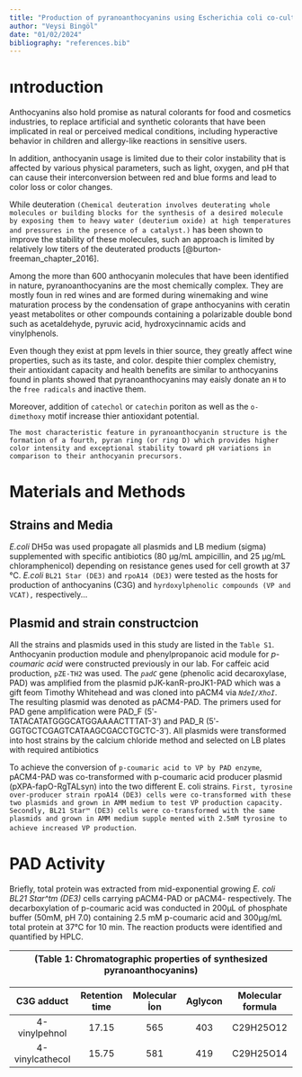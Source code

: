 ```yaml
---
title: "Production of pyranoanthocyanins using Escherichia coli co-cultures"
author: "Veysi Bingöl"
date: "01/02/2024"
bibliography: "references.bib"
---
```


# ıntroduction

Anthocyanins also hold promise as natural colorants for food and cosmetics industries, to replace artificial and synthetic colorants that have been implicated in real or perceived medical conditions, including hyperactive behavior in children and allergy-like reactions in sensitive users.

In addition, anthocyanin usage is limited due to their color instability that is affected by various physical parameters, such as light, oxygen, and pH that can cause their interconversion between red and blue forms and lead to color loss or color changes.

While deuteration `(Chemical deuteration involves deuterating whole molecules or building blocks for the synthesis of a desired molecule by exposing them to heavy water (deuterium oxide) at high temperatures and pressures in the presence of a catalyst.)` has been shown to improve the stability of these molecules, such an approach is limited by relatively low titers of the deuterated products [@burton-freeman_chapter_2016].

Among the more than 600 anthocyanin molecules that have been identified in nature, pyranoanthocyanins are the most chemically complex. They are mostly foun in red wines and are formed during winemaking and wine maturation process by the condensation of grape anthocyanins with ceratin yeast metabolites or other compounds containing a polarizable double bond such as acetaldehyde, pyruvic acid, hydroxycinnamic acids and vinylphenols. 

Even though they exist at ppm levels in thier source, they greatly affect wine properties, such as its taste, and color. despite thier complex chemistry, their antioxidant capacity and health benefits are similar to anthocyanins found in plants showed that pyranoanthocyanins may eaisly donate an `H` to the `free radicals` and inactive them. 

Moreover, addition of `catechol` or `catechin` poriton as well as the `o-dimethoxy` motif increase thier antioxidant potential. 

`The most characteristic feature in pyranoanthocyanin structure is the formation of a fourth, pyran ring (or ring D) which provides higher color intensity and exceptional stability toward pH variations in comparison to their anthocyanin precursors.`

# Materials and Methods

## Strains and Media

*E.coli* DH5ɑ was used propagate all plasmids and LB medium (sigma) supplemented with specific antibiotics (80 μg/mL ampicillin, and 25 μg/mL chloramphenicol) depending on resistance genes used for cell growth at 37 °C. *E.coli* `BL21 Star (DE3)` and `rpoA14 (DE3)` were tested as the hosts for production of anthocyanins (C3G) and `hyrdoxylphenolic compounds (VP and VCAT),` respectively...

## Plasmid and strain constructcion

All the strains and plasmids used in this study are listed in the `Table S1`. Anthocyanin production module and phenylpropanoic acid module for *p-coumaric acid* were constructed previously in our lab. For caffeic acid production, `pZE-TH2` was used. The *`padC`* gene (phenolic acid decaroxylase, PAD) was amplified from the plasmid pJK-kanR-proJK1-PAD which was a gift feom Timothy Whitehead and was cloned into pACM4 via *`NdeI/XhoI`*. The resulting plasmid was denoted as pACM4-PAD. The primers used for PAD gene amplification were PAD_F (5ʹ-TATACATATGGGCATGGAAAACTTTAT-3ʹ) and PAD_R (5ʹ-GGTGCTCGAGTCATAAGCGACCTGCTC-3ʹ). All plasmids were transformed into host strains by the calcium chloride method and selected on LB plates with required antibiotics

To achieve the conversion of `p-coumaric acid to VP by PAD enzyme`, pACM4-PAD was co-transformed with p-coumaric acid producer plasmid (pXPA-fapO-RgTALsyn) into the two different E. coli strains. `First, tyrosine over-producer strain rpoA14 (DE3) cells were co-transformed with these two plasmids and grown in AMM medium to test VP production capacity. Secondly, BL21 Star™ (DE3) cells were co-transformed with the same plasmids and grown in AMM medium supple mented with 2.5mM tyrosine to achieve increased VP production`.

# PAD Activity

Briefly, total protein was extracted from mid-exponential growing *E. coli BL21 Star^tm (DE3)* cells carrying pACM4-PAD or pACM4- respectively. The decarboxylation of p-coumaric acid was conducted in 200μL of phosphate buffer (50mM, pH 7.0) containing 2.5 mM p-coumaric acid and 300μg/mL total protein at 37°C for 10 min. The reaction products were identified and quantified by HPLC. 


| (**Table 1:** Chromatographic properties of synthesized pyranoanthocyanins)    |
| ------------------------------------------------------------------------------ |


|   C3G adduct    | Retention time | Molecular İon | Aglycon | Molecular formula |
| :-------------: | :------------: | :-----------: | :-----: | :---------------: |
| 4-vinylpehnol   |      17.15     |      565      |   403   |      C29H25O12    |
| 4-vinylcathecol |      15.75     |      581      |   419   |      C29H25O14    |



